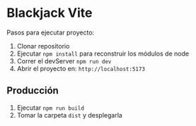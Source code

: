 # Blackjack Vite

Pasos para ejecutar proyecto:

1. Clonar repositorio
2. Ejecutar ```npm install``` para reconstruir los módulos de node
3. Correr el devServer ```npm run dev```
4. Abrir el proyecto en: ```http://localhost:5173```

## Producción

1. Ejecutar ```npm run build```
2. Tomar la carpeta ```dist``` y desplegarla